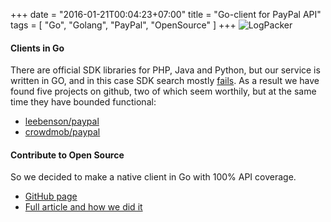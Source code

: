+++
date = "2016-01-21T00:04:23+07:00"
title = "Go-client for PayPal API"
tags = [ "Go", "Golang", "PayPal", "OpenSource" ]
+++
![LogPacker](https://logpacker.com/img/blog_go-sm-2.png)
<!--more-->
#### Clients in Go

There are official SDK libraries for PHP, Java and Python, but our service is written in GO, and in this case SDK search mostly [fails](https://github.com/search?q=paypal+golang "GitHub"). As a result we have found five projects on github, two of which seem worthily, but at the same time they have bounded functional:

* [leebenson/paypal](https://github.com/leebenson/paypal "leebenson/paypal")
* [crowdmob/paypal](https://github.com/crowdmob/paypal "crowdmob/paypal")

#### Contribute to Open Source

So we decided to make a native client in Go with 100% API coverage.

* [GitHub page](https://github.com/logpacker/PayPal-Go-SDK "GitHub")
* [Full article and how we did it](https://logpacker.com/blog/go-client-for-paypal-sdk?utm_source=pliutau "LogPacker")
